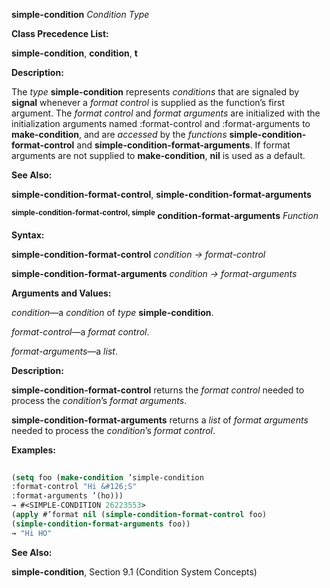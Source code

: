 **simple-condition** *Condition Type* 



**Class Precedence List:** 



**simple-condition**, **condition**, **t** 



**Description:** 



The *type* **simple-condition** represents *conditions* that are signaled by **signal** whenever a *format control* is supplied as the function’s first argument. The *format control* and *format arguments* are initialized with the initialization arguments named :format-control and :format-arguments to **make-condition**, and are *accessed* by the *functions* **simple-condition-format-control** and **simple-condition-format-arguments**. If format arguments are not supplied to **make-condition**, **nil** is used as a default. 



**See Also:** 



**simple-condition-format-control**, **simple-condition-format-arguments** 







 



 



**<sup>simple-condition-format-control, simple</sup> condition-format-arguments** <i>Function</i> 



**Syntax:** 



**simple-condition-format-control** *condition → format-control* 



**simple-condition-format-arguments** *condition → format-arguments* 



**Arguments and Values:** 



*condition*—a *condition* of *type* **simple-condition**. 



*format-control*—a *format control*. 



*format-arguments*—a *list*. 



**Description:** 



**simple-condition-format-control** returns the *format control* needed to process the *condition*’s *format arguments*. 



**simple-condition-format-arguments** returns a *list* of *format arguments* needed to process the *condition*’s *format control*. 



**Examples:**
```lisp
 
(setq foo (make-condition ’simple-condition 
:format-control "Hi &#126;S" 
:format-arguments ’(ho))) 
→ #<SIMPLE-CONDITION 26223553> 
(apply #’format nil (simple-condition-format-control foo) 
(simple-condition-format-arguments foo)) 
→ "Hi HO" 

```
**See Also:** 



**simple-condition**, Section 9.1 (Condition System Concepts) 



